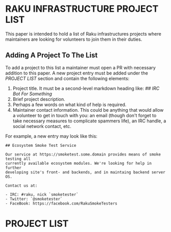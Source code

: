 # RAKU INFRASTRUCTURE PROJECT LIST

This paper is intended to hold a list of Raku infrastructures projects where
maintainers are looking for volunteers to join them in their duties.

## Adding A Project To The List

To add a project to this list a maintainer must open a PR with necessary
addition to this paper. A new project entry must be added under the _PROJECT
LIST_ section and contain the following elements:

1. Project title. It must be a second-level markdown heading like: _## IRC Bot
   For Something_
2. Brief project description.
3. Perhaps a few words on what kind of help is required.
4. Maintainer contact information. This could be anything that would allow a
   volunteer to get in touch with you: an email (though don't forget to take
   necessary measures to complicate spammers life), an IRC handle, a social
   network contact, etc.

For example, a new entry may look like this:

```
## Ecosystem Smoke Test Service

Our service at https://smoketest.some.domain provides means of smoke testing all
currently available ecosystem modules. We're looking for help in further
developing site's front- and backends, and in maintaing backend server OS.

Contact us at:

- IRC: #raku, nick `smoketester`
- Twitter: `@smoketester`
- FaceBook: https://facebook.com/RakuSmokeTesters
```

# PROJECT LIST
